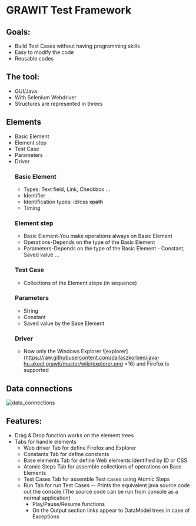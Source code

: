 # GRAWIT Test Framework

## Goals:
- Build Test Cases without having programming skills
- Easy  to modify the code
- Reusable codes

## The tool:
- GUI/Java
- With Selenium Webdriver
- Structures are represented in threes
## Elements
- Basic Element
- Element step
- Test Case
- Parameters
- Driver 
  ### Basic Element
  - Types: Text field, Link, Checkbox ...
  - Identifier
  - Identification types: id/css ~~xpath~~
  - Timing
  ### Element step
  - Basic Element-You make operations always on Basic Element
  - Operations-Depends on the type of the Basic Element
  - Parameters-Depends on the type of the Basic Element - Constant, Saved value ...
  ### Test Case
  - Collections of the Element steps (in sequence)
  ### Parameters
  - String
  - Constant
  - Saved value by the Base Element
  ### Driver
	- Now only the Windows Explorer ![explorer](https://raw.githubusercontent.com/dallaszkorben/java-hu.akoel.grawit/master/wiki/explorer.png  =16) and Firefox is supported

## Data connections

![data_connections](https://raw.githubusercontent.com/dallaszkorben/java-hu.akoel.grawit/master/wiki/dataconnections.png)

## Features:
- Drag & Drop function works on the element trees
- Tabs for handle elements
  - Web driver Tab for define Firefox and Explorer
  - Constants Tab for define constants
  - Base elements Tab for define Web elements identified by ID or CSS
  - Atomic Steps Tab for assemble collections of operations on Base Elements
  - Test Cases Tab for assemble Test cases using Atomic Steps
  - Run Tab for run Test Cases
    -- Prints the equivalent java source code out the console.(The source code can be run from console as a normal application)
    - Play/Pause/Resume functions
    - On the Output section links appear to DataModel trees in case of Exceptions
 

